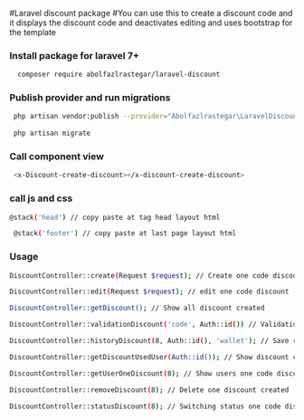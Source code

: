 #Laravel discount package
#You can use this to create a discount code and it displays the discount code and deactivates editing and uses bootstrap for the template


### Install package for laravel 7+
```bash
  composer require abolfazlrastegar/laravel-discount
````

### Publish provider and run migrations
```bash
 php artisan vendor:publish --provider="Abolfazlrastegar\LaravelDiscount\Provider\DiscountServiceProvider" 
 
 php artisan migrate
```

### Call component view
```bash
 <x-Discount-create-discount></x-discount-create-discount>  
```
### call js and css
```bash
@stack('head') // copy paste at tag head layout html  

 @stack('footer') // copy paste at last page layout html
```
### Usage
```bash
DiscountController::create(Request $request); // Create one code discount 

DiscountController::edit(Request $request); // edit one code discount

DiscountController::getDiscount(); // Show all discount created

DiscountController::validationDiscount('code', Auth::id()) // Validation discount code used user

DiscountController::historyDiscount(8, Auth::id(), 'wallet'); // Save report used discount codes

DiscountController::getDiscountUsedUser(Auth::id()); // Show discount codes one user used

DiscountController::getUserOneDiscount(8); // Show users one code discount used

DiscountController::removeDiscount(8); // Delete one discount created

DiscountController::statusDiscount(8); // Switching status one code discount
```
